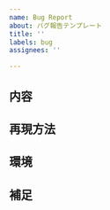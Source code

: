 ```yaml
---
name: Bug Report
about: バグ報告テンプレート
title: ''
labels: bug
assignees: ''

---
```


## 内容


## 再現方法


## 環境


## 補足

